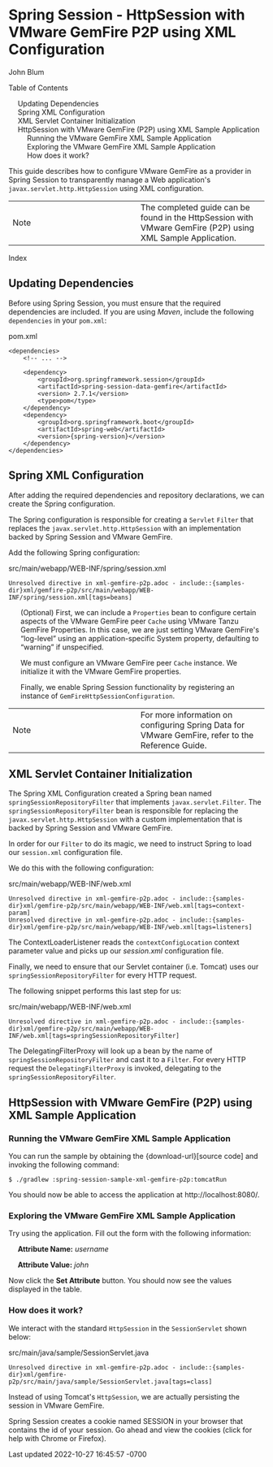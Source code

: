 <div id="header">

# Spring Session - HttpSession with VMware GemFire P2P using XML Configuration


<span id="author" class="author">John Blum</span>  



<div id="toc" class="toc2">

<div id="toctitle">

Table of Contents



- [Updating Dependencies](#spring-session-dependencies)
- [Spring XML Configuration](#httpsession-spring-xml-configuration-p2p)
- [XML Servlet Container
  Initialization](#_xml_servlet_container_initialization)
- [HttpSession with VMware GemFire (P2P) using XML Sample
  Application](#spring-session-sample-xml-geode-p2p)
  - [Running the VMware GemFire XML Sample
    Application](#_running_the_apache_geode_xml_sample_application)
  - [Exploring the VMware GemFire XML Sample
    Application](#_exploring_the_apache_geode_xml_sample_application)
  - [How does it work?](#_how_does_it_work)






<div id="preamble">

<div class="sectionbody">



This guide describes how to configure VMware GemFire as a provider in
Spring Session to transparently manage a Web application's
`javax.servlet.http.HttpSession` using XML configuration.



<div class="admonitionblock note">

<table>
<colgroup>
<col style="width: 50%" />
<col style="width: 50%" />
</colgroup>
<tbody>
<tr class="odd">
<td class="icon"><div class="title">
Note
</td>
<td class="content">The completed guide can be found in the <a
href="#spring-session-sample-xml-geode-p2p">HttpSession with VMware GemFire (P2P) using XML Sample Application</a>.</td>
</tr>
</tbody>
</table>





[Index](../index.html)







<div class="sect1">

## Updating Dependencies

<div class="sectionbody">



Before using Spring Session, you must ensure that the required
dependencies are included. If you are using *Maven*, include the
following `dependencies` in your `pom.xml`:



<div class="listingblock">

<div class="title">

pom.xml



<div class="content">

```highlight
<dependencies>
    <!-- ... -->

    <dependency>
        <groupId>org.springframework.session</groupId>
        <artifactId>spring-session-data-gemfire</artifactId>
        <version> 2.7.1</version>
        <type>pom</type>
    </dependency>
    <dependency>
        <groupId>org.springframework.boot</groupId>
        <artifactId>spring-web</artifactId>
        <version>{spring-version}</version>
    </dependency>
</dependencies>
```









<div class="sect1">

## Spring XML Configuration

<div class="sectionbody">



After adding the required dependencies and repository declarations, we
can create the Spring configuration.





The Spring configuration is responsible for creating a `Servlet`
`Filter` that replaces the `javax.servlet.http.HttpSession` with an
implementation backed by Spring Session and VMware GemFire.





Add the following Spring configuration:



<div class="listingblock">

<div class="title">

src/main/webapp/WEB-INF/spring/session.xml



<div class="content">

```highlight
Unresolved directive in xml-gemfire-p2p.adoc - include::{samples-dir}xml/gemfire-p2p/src/main/webapp/WEB-INF/spring/session.xml[tags=beans]
```





<div class="colist arabic">

1.  (Optional) First, we can include a `Properties` bean to configure
    certain aspects of the VMware GemFire peer `Cache` using [VMware Tanzu
    GemFire
    Properties](https://geode.apache.org/docs/guide/%7Bmaster-data-store-version%7D/reference/topics/gemfire_properties.html).
    In this case, we are just setting VMware GemFire's “log-level” using
    an application-specific System property, defaulting to “warning” if
    unspecified.

2.  We must configure an VMware GemFire peer `Cache` instance. We
    initialize it with the VMware GemFire properties.

3.  Finally, we enable Spring Session functionality by registering an
    instance of `GemFireHttpSessionConfiguration`.



<div class="admonitionblock note">

<table>
<colgroup>
<col style="width: 50%" />
<col style="width: 50%" />
</colgroup>
<tbody>
<tr class="odd">
<td class="icon"><div class="title">
Note
</td>
<td class="content">For more information on configuring Spring Data for
VMware GemFire, refer to the <a
href="https://docs.spring.io/spring-data/geode/docs/current/reference/html">Reference
Guide</a>.</td>
</tr>
</tbody>
</table>







<div class="sect1">

## XML Servlet Container Initialization

<div class="sectionbody">



The [Spring XML
Configuration](#httpsession-spring-xml-configuration-p2p) created a
Spring bean named `springSessionRepositoryFilter` that implements
`javax.servlet.Filter`. The `springSessionRepositoryFilter` bean is
responsible for replacing the `javax.servlet.http.HttpSession` with a
custom implementation that is backed by Spring Session and VMware GemFire.





In order for our `Filter` to do its magic, we need to instruct Spring to
load our `session.xml` configuration file.





We do this with the following configuration:



<div class="listingblock">

<div class="title">

src/main/webapp/WEB-INF/web.xml



<div class="content">

```highlight
Unresolved directive in xml-gemfire-p2p.adoc - include::{samples-dir}xml/gemfire-p2p/src/main/webapp/WEB-INF/web.xml[tags=context-param]
Unresolved directive in xml-gemfire-p2p.adoc - include::{samples-dir}xml/gemfire-p2p/src/main/webapp/WEB-INF/web.xml[tags=listeners]
```







The
[ContextLoaderListener](https://docs.spring.io/spring/docs/current/spring-framework-reference/htmlsingle/#context-create)
reads the `contextConfigLocation` context parameter value and picks up
our *session.xml* configuration file.





Finally, we need to ensure that our Servlet container (i.e. Tomcat) uses
our `springSessionRepositoryFilter` for every HTTP request.





The following snippet performs this last step for us:



<div class="listingblock">

<div class="title">

src/main/webapp/WEB-INF/web.xml



<div class="content">

```highlight
Unresolved directive in xml-gemfire-p2p.adoc - include::{samples-dir}xml/gemfire-p2p/src/main/webapp/WEB-INF/web.xml[tags=springSessionRepositoryFilter]
```







The
[DelegatingFilterProxy](https://docs.spring.io/spring-framework/docs/current/javadoc-api/org/springframework/web/filter/DelegatingFilterProxy.html)
will look up a bean by the name of `springSessionRepositoryFilter` and
cast it to a `Filter`. For every HTTP request the
`DelegatingFilterProxy` is invoked, delegating to the
`springSessionRepositoryFilter`.







<div class="sect1">

## HttpSession with VMware GemFire (P2P) using XML Sample Application

<div class="sectionbody">

<div class="sect2">

### Running the VMware GemFire XML Sample Application



You can run the sample by obtaining the {download-url}\[source code\]
and invoking the following command:



<div class="listingblock">

<div class="content">

    $ ./gradlew :spring-session-sample-xml-gemfire-p2p:tomcatRun







You should now be able to access the application at
<a href="http://localhost:8080/" class="bare">http://localhost:8080/</a>.





<div class="sect2">

### Exploring the VMware GemFire XML Sample Application



Try using the application. Fill out the form with the following
information:



<div class="ulist">

- **Attribute Name:** *username*

- **Attribute Value:** *john*





Now click the **Set Attribute** button. You should now see the values
displayed in the table.





<div class="sect2">

### How does it work?



We interact with the standard `HttpSession` in the `SessionServlet`
shown below:



<div class="listingblock">

<div class="title">

src/main/java/sample/SessionServlet.java



<div class="content">

```highlight
Unresolved directive in xml-gemfire-p2p.adoc - include::{samples-dir}xml/gemfire-p2p/src/main/java/sample/SessionServlet.java[tags=class]
```







Instead of using Tomcat's `HttpSession`, we are actually persisting the
session in VMware GemFire.





Spring Session creates a cookie named SESSION in your browser that
contains the id of your session. Go ahead and view the cookies (click
for help with
[Chrome](https://developer.chrome.com/devtools/docs/resources#cookies)
or
[Firefox](https://getfirebug.com/wiki/index.php/Cookies_Panel#Cookies_List)).











<div id="footer">

<div id="footer-text">

Last updated 2022-10-27 16:45:57 -0700




